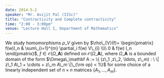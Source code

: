 ```yaml
---
date: 2014-5-2
speaker: "Mr. Avijit Pal (IISc)"
title: "Contractivity and Complete contractivity"
time: "2:00 - 3:00pm" 
venue: "Lecture Hall I, Department of Mathematics"
---
```

We study homomorphisms $\rho\_{V}$ given by
$\rho\_{V}(f)= \begin{pmatrix} f(w)I_n & \sum\_{i=1}^{m} \partial_i f(w) V\_{i} \\\\ 0 & f(w) I_n \end{pmatrix}$,
$f \in \mathcal{O} (\Omega\_{\mathbf{A}})$
defined on $\mathcal{O} (\Omega\_{\mathbf{A}})$, where $\Omega\_{\mathbf{A}}$ is a bounded domain of the form
$\Omega\_\mathbf A := \{ (z\_1 ,z\_2, \ldots, z\_m) : \ \| z\_1 A\_1 + \cdots + z\_m A\_m \|\_{\rm op} < 1\}$
for some choice of a linearly independent set of $n\times n$ matrices $\{A_1, \ldots, A_m\}.$
